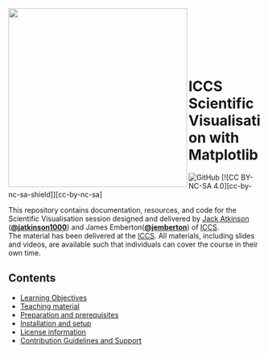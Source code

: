 <img src="https://iccs.cam.ac.uk/sites/iccs.cam.ac.uk/files/logo2_1.png"  width="355" align="left">

<br><br><br><br><br>

# ICCS Scientific Visualisation with Matplotlib

![GitHub](https://img.shields.io/github/license/Cambridge-ICCS/practical-ml-with-pytorch)
[![CC BY-NC-SA 4.0][cc-by-nc-sa-shield]][cc-by-nc-sa]

This repository contains documentation, resources, and code for the Scientific Visualisation session designed and delivered by [Jack Atkinson](https://jackatkinson.net/) ([**@jatkinson1000**](https://github.com/jatkinson1000))
and James Emberton([**@jemberton**](https://github.com/j-emberton)) of [ICCS](https://github.com/Cambridge-ICCS).  
The material has been delivered at the [ICCS](https://iccs.cam.ac.uk/events/iccs-summer-school-2024).
All materials, including slides and videos, are available such that individuals can cover the course in their own time.

## Contents

- [Learning Objectives](#learning-objectives)
- [Teaching material](#teaching-material)
- [Preparation and prerequisites](#preparation-and-prerequisites)
- [Installation and setup](#installation-and-setup)
- [License information](#license)
- [Contribution Guidelines and Support](#contribution-guidelines-and-support)
